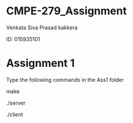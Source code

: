 # CMPE-279_Assignment


Venkata Siva Prasad kakkera

ID: 015935101

# Assignment 1


Type the following commands in the Ass1 folder

make

./server

./client
